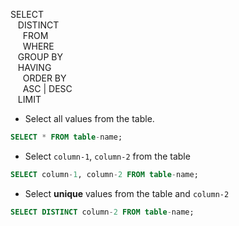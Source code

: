 SELECT  
&nbsp;&nbsp; DISTINCT  
&nbsp;&nbsp;&nbsp;&nbsp; FROM  
&nbsp;&nbsp;&nbsp;&nbsp; WHERE  
&nbsp;&nbsp; GROUP BY  
&nbsp;&nbsp; HAVING  
&nbsp;&nbsp;&nbsp;&nbsp; ORDER BY  
&nbsp;&nbsp;&nbsp;&nbsp; ASC | DESC  
&nbsp;&nbsp; LIMIT  

- Select all values from the table.

```SQL
SELECT * FROM table-name;
```
- Select `сolumn-1`, `column-2` from the table

```SQL
SELECT сolumn-1, сolumn-2 FROM table-name;
```

- Select **unique** values from the table and `column-2`

```SQL
SELECT DISTINCT сolumn-2 FROM table-name;
```
